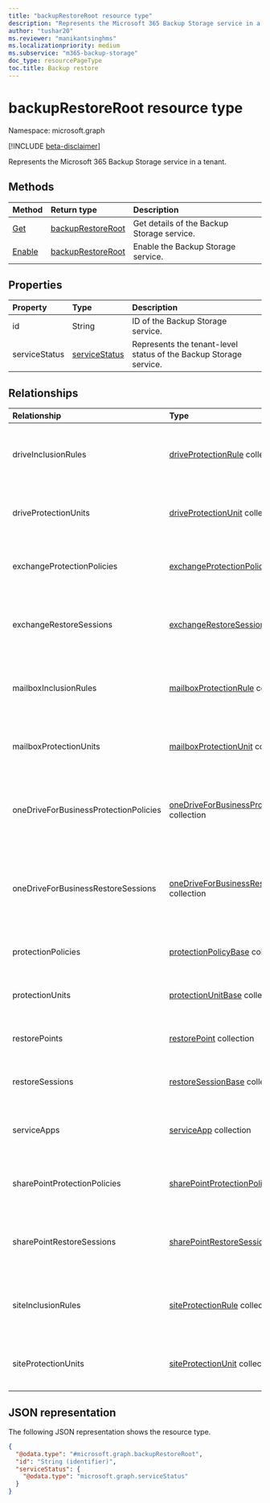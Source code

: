 ```yaml
---
title: "backupRestoreRoot resource type"
description: "Represents the Microsoft 365 Backup Storage service in a tenant."
author: "tushar20"
ms.reviewer: "manikantsinghms"
ms.localizationpriority: medium
ms.subservice: "m365-backup-storage"
doc_type: resourcePageType
toc.title: Backup restore
---
```


# backupRestoreRoot resource type

Namespace: microsoft.graph

[!INCLUDE [beta-disclaimer](../../includes/beta-disclaimer.md)]

Represents the Microsoft 365 Backup Storage service in a tenant.

## Methods

|Method|Return type|Description|
|:---|:---|:---|
|[Get](../api/backuprestoreroot-get.md)|[backupRestoreRoot](../resources/backuprestoreroot.md)|Get details of the Backup Storage service.|
|[Enable](../api/backuprestoreroot-enable.md)|[backupRestoreRoot](../resources/backuprestoreroot.md)|Enable the Backup Storage service.|

## Properties

|Property|Type|Description|
|:---|:---|:---|
|id|String|ID of the Backup Storage service.|
|serviceStatus|[serviceStatus](../resources/servicestatus.md)|Represents the tenant-level status of the Backup Storage service.|

## Relationships

|Relationship|Type|Description|
|:---|:---|:---|
|driveInclusionRules|[driveProtectionRule](../resources/driveprotectionrule.md) collection|The list of drive inclusion rules applied to the tenant.|
|driveProtectionUnits|[driveProtectionUnit](../resources/driveprotectionunit.md) collection|The list of drive protection units in the tenant.|
|exchangeProtectionPolicies|[exchangeProtectionPolicy](../resources/exchangeprotectionpolicy.md) collection|The list of Exchange protection policies in the tenant.|
|exchangeRestoreSessions|[exchangeRestoreSession](../resources/exchangerestoresession.md) collection|The list of Exchange restore sessions available in the tenant.|
|mailboxInclusionRules|[mailboxProtectionRule](../resources/mailboxprotectionrule.md) collection|The list of mailbox inclusion rules applied to the tenant.|
|mailboxProtectionUnits|[mailboxProtectionUnit](../resources/mailboxprotectionunit.md) collection|The list of mailbox protection units in the tenant.|
|oneDriveForBusinessProtectionPolicies|[oneDriveForBusinessProtectionPolicy](../resources/onedriveforbusinessprotectionpolicy.md) collection|The list of OneDrive for Business protection policies in the tenant.|
|oneDriveForBusinessRestoreSessions|[oneDriveForBusinessRestoreSession](../resources/onedriveforbusinessrestoresession.md) collection|The list of OneDrive for Business restore sessions available in the tenant.|
|protectionPolicies|[protectionPolicyBase](../resources/protectionpolicybase.md) collection|List of protection policies in the tenant.|
|protectionUnits|[protectionUnitBase](../resources/protectionunitbase.md) collection|List of protection units in the tenant.|
|restorePoints|[restorePoint](../resources/restorepoint.md) collection|List of restore points in the tenant.|
|restoreSessions|[restoreSessionBase](../resources/restoresessionbase.md) collection|List of restore sessions in the tenant.|
|serviceApps|[serviceApp](../resources/serviceapp.md) collection|List of Backup Storage apps in the tenant.|
|sharePointProtectionPolicies|[sharePointProtectionPolicy](../resources/sharepointprotectionpolicy.md) collection|The list of SharePoint protection policies in the tenant.|
|sharePointRestoreSessions|[sharePointRestoreSession](../resources/sharepointrestoresession.md) collection|The list of SharePoint restore sessions available in the tenant.|
|siteInclusionRules|[siteProtectionRule](../resources/siteprotectionrule.md) collection|The list of site inclusion rules applied to the tenant.|
|siteProtectionUnits|[siteProtectionUnit](../resources/siteprotectionunit.md) collection|The list of site protection units in the tenant.|

## JSON representation

The following JSON representation shows the resource type.
<!-- {
  "blockType": "resource",
  "keyProperty": "id",
  "@odata.type": "microsoft.graph.backupRestoreRoot",
  "baseType": "microsoft.graph.entity",
  "openType": false
}
-->
``` json
{
  "@odata.type": "#microsoft.graph.backupRestoreRoot",
  "id": "String (identifier)",
  "serviceStatus": {
    "@odata.type": "microsoft.graph.serviceStatus"
  }
}
```

